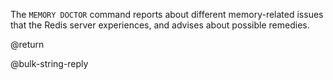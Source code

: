 The `MEMORY DOCTOR` command reports about different memory-related issues that the Redis server experiences, and advises about possible remedies.

@return

@bulk-string-reply 